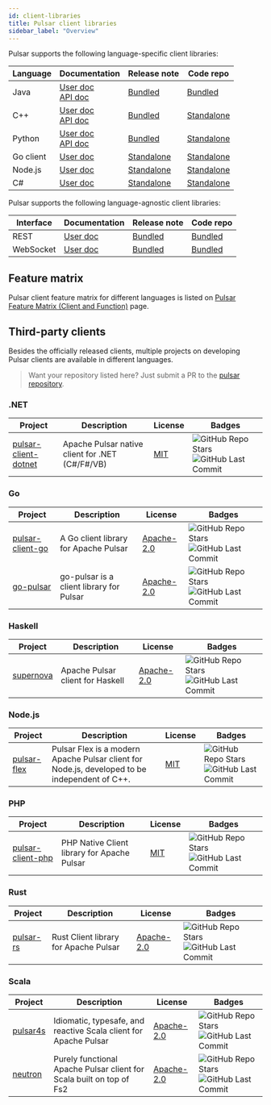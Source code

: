 ```yaml
---
id: client-libraries
title: Pulsar client libraries
sidebar_label: "Overview"
---
```


Pulsar supports the following language-specific client libraries:

| Language  | Documentation                                                                     | Release note                                                                      | Code repo                                                             |
| --------- |-----------------------------------------------------------------------------------| --------------------------------------------------------------------------------- | --------------------------------------------------------------------- |
| Java      | [User doc](client-libraries-java.md)   <br/> [API doc](/api/client/)              | [Bundled](/release-notes/)                                                        | [Bundled](https://github.com/apache/pulsar/tree/master/pulsar-client) |
| C++       | [User doc](client-libraries-cpp.md)    <br/> [API doc](pathname:///api/cpp/3.0.0) | [Bundled](/release-notes/)                                                        | [Standalone](https://github.com/apache/pulsar-client-cpp)      |
| Python    | [User doc](client-libraries-python.md) <br/> [API doc](@pulsar:apidoc:python@)    | [Bundled](/release-notes/)                                                        | [Standalone](https://github.com/apache/pulsar-client-python)          |
| Go client | [User doc](client-libraries-go.md)                                                | [Standalone](https://github.com/apache/pulsar-client-go/releases)                 | [Standalone](https://github.com/apache/pulsar-client-go)              |
| Node.js   | [User doc](client-libraries-node.md)                                              | [Standalone](https://github.com/apache/pulsar-client-node/releases)               | [Standalone](https://github.com/apache/pulsar-client-node)            |
| C#        | [User doc](client-libraries-dotnet.md)                                            | [Standalone](https://github.com/apache/pulsar-dotpulsar/blob/master/CHANGELOG.md) | [Standalone](https://github.com/apache/pulsar-dotpulsar)              |

Pulsar supports the following language-agnostic client libraries:

| Interface | Documentation                             | Release note               | Code repo                                                                |
| --------- | ----------------------------------------- | -------------------------- | ------------------------------------------------------------------------ |
| REST      | [User doc](client-libraries-rest.md)      | [Bundled](/release-notes/) | [Bundled](https://github.com/apache/pulsar/tree/master/pulsar-broker)    |
| WebSocket | [User doc](client-libraries-websocket.md) | [Bundled](/release-notes/) | [Bundled](https://github.com/apache/pulsar/tree/master/pulsar-websocket) |

## Feature matrix

Pulsar client feature matrix for different languages is listed on [Pulsar Feature Matrix (Client and Function)](https://docs.google.com/spreadsheets/d/1YHYTkIXR8-Ql103u-IMI18TXLlGStK8uJjDsOOA0T20/edit#gid=1784579914) page.

## Third-party clients

Besides the officially released clients, multiple projects on developing Pulsar clients are available in different languages.

> Want your repository listed here? Just submit a PR to the [pulsar repository](https://github.com/apache/pulsar/edit/master/site2/docs/client-libraries.md).

### .NET

| Project                                                                    | Description                                     | License                                    | Badges                                                                                                                                                                                                                                                   |
| -------------------------------------------------------------------------- | ----------------------------------------------- | ------------------------------------------ | -------------------------------------------------------------------------------------------------------------------------------------------------------------------------------------------------------------------------------------------------------- |
| [pulsar-client-dotnet](https://github.com/fsprojects/pulsar-client-dotnet) | Apache Pulsar native client for .NET (C#/F#/VB) | [MIT](https://opensource.org/licenses/MIT) | ![GitHub Repo Stars](https://img.shields.io/github/stars/fsprojects/pulsar-client-dotnet?color=FEEA00&style=flat-square) ![GitHub Last Commit](https://img.shields.io/github/last-commit/fsprojects/pulsar-client-dotnet?color=7FD8BE&style=flat-square) |

### Go

| Project                                                         | Description                              | License                                                   | Badges                                                                                                                                                                                                                                     |
| --------------------------------------------------------------- | ---------------------------------------- | --------------------------------------------------------- | ------------------------------------------------------------------------------------------------------------------------------------------------------------------------------------------------------------------------------------------ |
| [pulsar-client-go](https://github.com/Comcast/pulsar-client-go) | A Go client library for Apache Pulsar    | [Apache-2.0](https://www.apache.org/licenses/LICENSE-2.0) | ![GitHub Repo Stars](https://img.shields.io/github/stars/Comcast/pulsar-client-go?color=FEEA00&style=flat-square) ![GitHub Last Commit](https://img.shields.io/github/last-commit/Comcast/pulsar-client-go?color=7FD8BE&style=flat-square) |
| [go-pulsar](https://github.com/t2y/go-pulsar)                   | go-pulsar is a client library for Pulsar | [Apache-2.0](https://www.apache.org/licenses/LICENSE-2.0) | ![GitHub Repo Stars](https://img.shields.io/github/stars/t2y/go-pulsar?color=FEEA00&style=flat-square) ![GitHub Last Commit](https://img.shields.io/github/last-commit/t2y/go-pulsar?color=7FD8BE&style=flat-square)                       |

### Haskell

| Project                                          | Description                      | License                                                   | Badges                                                                                                                                                                                                                     |
| ------------------------------------------------ | -------------------------------- | --------------------------------------------------------- | -------------------------------------------------------------------------------------------------------------------------------------------------------------------------------------------------------------------------- |
| [supernova](https://github.com/cr-org/supernova) | Apache Pulsar client for Haskell | [Apache-2.0](https://www.apache.org/licenses/LICENSE-2.0) | ![GitHub Repo Stars](https://img.shields.io/github/stars/cr-org/supernova?color=FEEA00&style=flat-square) ![GitHub Last Commit](https://img.shields.io/github/last-commit/cr-org/supernova?color=7FD8BE&style=flat-square) |

### Node.js

| Project                                                     | Description                                                                                   | License                                    | Badges                                                                                                                                                                                                                                       |
| ----------------------------------------------------------- | --------------------------------------------------------------------------------------------- | ------------------------------------------ | -------------------------------------------------------------------------------------------------------------------------------------------------------------------------------------------------------------------------------------------- |
| [pulsar-flex](https://github.com/ayeo-flex-org/pulsar-flex) | Pulsar Flex is a modern Apache Pulsar client for Node.js, developed to be independent of C++. | [MIT](https://opensource.org/licenses/MIT) | ![GitHub Repo Stars](https://img.shields.io/github/stars/ayeo-flex-org/pulsar-flex?color=FEEA00&style=flat-square) ![GitHub Last Commit](https://img.shields.io/github/last-commit/ayeo-flex-org/pulsar-flex?color=7FD8BE&style=flat-square) |

### PHP

| Project                                                             | Description                                 | License                                    | Badges                                                                                                                                                                                                                                           |
| ------------------------------------------------------------------- | ------------------------------------------- | ------------------------------------------ | ------------------------------------------------------------------------------------------------------------------------------------------------------------------------------------------------------------------------------------------------ |
| [pulsar-client-php](https://github.com/ikilobyte/pulsar-client-php) | PHP Native Client library for Apache Pulsar | [MIT](https://opensource.org/licenses/MIT) | ![GitHub Repo Stars](https://img.shields.io/github/stars/ikilobyte/pulsar-client-php?color=FEEA00&style=flat-square) ![GitHub Last Commit](https://img.shields.io/github/last-commit/ikilobyte/pulsar-client-php?color=7FD8BE&style=flat-square) |

### Rust

| Project                                                | Description                           | License                                                   | Badges                                                                                                                                                                                                                                 |
| ------------------------------------------------------ | ------------------------------------- | --------------------------------------------------------- | -------------------------------------------------------------------------------------------------------------------------------------------------------------------------------------------------------------------------------------- |
| [pulsar-rs](https://github.com/streamnative/pulsar-rs) | Rust Client library for Apache Pulsar | [Apache-2.0](https://www.apache.org/licenses/LICENSE-2.0) | ![GitHub Repo Stars](https://img.shields.io/github/stars/streamnative/pulsar-rs?color=FEEA00&style=flat-square) ![GitHub Last Commit](https://img.shields.io/github/last-commit/streamnative/pulsar-rs?color=7FD8BE&style=flat-square) |

### Scala

| Project                                             | Description                                                          | License                                                   | Badges                                                                                                                                                                                                                                  |
| --------------------------------------------------- | -------------------------------------------------------------------- | --------------------------------------------------------- | --------------------------------------------------------------------------------------------------------------------------------------------------------------------------------------------------------------------------------------- |
| [pulsar4s](https://github.com/CleverCloud/pulsar4s) | Idiomatic, typesafe, and reactive Scala client for Apache Pulsar     | [Apache-2.0](https://www.apache.org/licenses/LICENSE-2.0) | ![GitHub Repo Stars](https://img.shields.io/github/stars/CleverCloud/pulsar4s?color=FEEA00&style=flat-square) ![GitHub Last Commit](https://img.shields.io/github/last-commit/CleverCloud/pulsar4s?color=7FD8BE&style=flat-square)      |
| [neutron](https://github.com/cr-org/neutron)        | Purely functional Apache Pulsar client for Scala built on top of Fs2 | [Apache-2.0](https://www.apache.org/licenses/LICENSE-2.0) | ![GitHub Repo Stars](https://img.shields.io/github/stars/fsprojects/pulsar-client-dotnet?color=FEEA00&style=flat-square) ![GitHub Last Commit](https://img.shields.io/github/last-commit/cr-org/neutron?color=7FD8BE&style=flat-square) |
